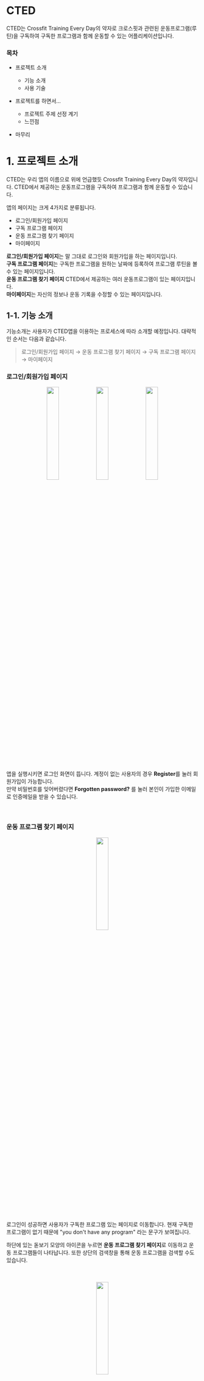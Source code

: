 # CTED
CTED는 Crossfit Training Every Day의 약자로 크로스핏과 관련된 운동프로그램(루틴)을 구독하여 구독한 프로그램과 함께 운동할 수 있는 어플리케이션입니다.
### 목차
- 프로젝트 소개
    - 기능 소개
    - 사용 기술

- 프로젝트를 하면서...
    - 프로젝트 주제 선정 계기
    - 느낀점

- 마무리

# 1. 프로젝트 소개
CTED는 우리 앱의 이름으로 위에 언급했듯 Crossfit Training Every Day의 약자입니다. CTED에서 제공하는 운동프로그램을 구독하여 프로그램과 함께 운동할 수 있습니다. 

앱의 페이지는 크게 4가지로 분류됩니다. 
- 로그인/회원가입 페이지
- 구독 프로그램 페이지
- 운동 프로그램 찾기 페이지
- 마이페이지  

**로그인/회원가입 페이지**는 말 그대로 로그인와 회원가입을 하는 페이지입니다.  
**구독 프로그램 페이지**는 구독한 프로그램을 원하는 날짜에 등록하여 프로그램 루틴을 볼 수 있는 페이지입니다.  
**운동 프로그램 찾기 페이지** CTED에서 제공하는 여러 운동프로그램이 있는 페이지입니다.  
**마이페이지**는 자신의 정보나 운동 기록을 수정할 수 있는 페이지입니다.

## 1-1. 기능 소개
기능소개는 사용자가 CTED앱을 이용하는 프로세스에 따라 소개할 예정입니다. 대략적인 순서는 다음과 같습니다.
> 로그인/회원가입 페이지 → 운동 프로그램 찾기 페이지 → 구독 프로그램 페이지 → 마이페이지
         
### 로그인/회원가입 페이지
<center>
<img width="25%" src="https://github.com/dw9706/CTED-Crossfit_Training_Every_Day/assets/77458624/0e01eab3-ebdc-41fe-9116-1ba232837dd2" align="center"/>
<img width="25%" src="https://github.com/dw9706/CTED-Crossfit_Training_Every_Day/assets/77458624/bfeae1b4-06be-4fa6-9826-da8bf4188c05" align="center"/>
<img width="25%" src="https://github.com/dw9706/CTED-Crossfit_Training_Every_Day/assets/77458624/6af51be2-3067-4689-ae5d-3689ed369011"align="center"/>
</center>  
<br/>

앱을 실행시키면 로그인 화면이 뜹니다. 계정이 없는 사용자의 경우 **Register**를 눌러 회원가입이 가능합니다.  
만약 비밀번호를 잊어버렸다면 **Forgotten password?** 를 눌러 본인이 가입한 이메일로 인증메일을 받을 수 있습니다.
<br/><br/><br/>

### 운동 프로그램 찾기 페이지
<center>
<img width="25%" src="https://github.com/dw9706/CTED-Crossfit_Training_Every_Day/assets/77458624/cd92cc73-115e-4260-9abe-b68926926bc7" align="center"/> 
</center>
<br/>

로그인이 성공하면 사용자가 구독한 프로그램 있는 페이지로 이동합니다. 현재 구독한 프로그램이 없기 때문에 "you don't have any program" 라는 문구가 보여집니다.  

하단에 있는 돋보기 모양의 아이콘을 누르면 **운동 프로그램 찾기 페이지**로 이동하고 운동 프로그램들이 나타납니다. 또한 상단의 검색창을 통해 운동 프로그램을 검색할 수도 있습니다.
<br/><br/><br/>

<center>
<img width="25%" src="https://github.com/dw9706/CTED-Crossfit_Training_Every_Day/assets/77458624/2009d8de-d14b-473f-9bdd-b1854136662e" align="center"/> 
</center>
<br/>

원하는 운동프로그램을 누르면 해당 프로그램의 상세정보 페이지로 이동하고 **저자, 운동일 수, 구독자명수, 난이도, 필요장비**에 대한 정보를 볼 수 있습니다. 최하단에는 구독버튼이 있으며 구독 후엔 버튼이 비활성화됨과 동시에 구독자가 1명 늘어납니다.
<br/><br/><br/>

### 구독 프로그램 페이지
<center>
<img width="25%" src="https://github.com/dw9706/CTED-Crossfit_Training_Every_Day/assets/77458624/9b6a8fef-b23b-4dc7-ab05-85a5f0c8943a" align="center"/> 
</center>
<br/>

운동 상세정보 페이지에서 나간 뒤 하단의 덤벨 아이콘을 클릭하면 **구독 프로그램 페이지**로 이동합니다.  
방금 전 구독한 "Crossfit(kdw)가 구독되어있는 것을 볼 수 있습니다. 또한 빨간 쓰레기통을 눌러 구독한 운동프로그램을 구독취소 할 수도 있습니다.
<br/><br/><br/>

<center>
<img width="25%" src="https://github.com/dw9706/CTED-Crossfit_Training_Every_Day/assets/77458624/afcddd3b-f4c5-42bf-9fc8-c9a2d8484b2b" align="center"/> 
</center>
<br/>

구독한 운동프로그램을 클릭하면 해당 프로그램의 하루짜리 루틴을 등록하는 달력이 나옵니다.  
날짜는 수평 캘린더를 통해 이동할 수 있고 오른쪽 상단에 있는 달력 아이콘을 통해 이동할 수도 있습니다. 
<br/><br/><br/>

<center>
<img width="25%" src="https://github.com/dw9706/CTED-Crossfit_Training_Every_Day/assets/77458624/d4478f7d-aecd-45f3-a4ad-0b486e67e6b8" align="center"/> 
</center>
<br/>

원하는 날짜로 이동한 후 "+Add Day"버튼을 누르면 아래에서 등록하고자 하는 루틴을 선택하는 시트가 올라옵니다.  
원하는 루틴을 선택 후 "Add"를 누르면 해당 날짜에 선택한 루틴이 등록됨을 볼 수 있습니다.   
구독 프로그램을 구독 취소한 것과 마찬가지로 등록한 루틴은 삭제 할 수 있습니다.
<br/><br/><br/>

### 마이페이지
<center>
<img width="25%" src="https://github.com/dw9706/CTED-Crossfit_Training_Every_Day/assets/77458624/662fad4b-f5b4-4720-aab2-9e97431d7226" align="center"/> 
</center>
<br/>

하단의 사람모양의 아이콘을 클릭하면 **마이페이지**로 이동합니다. **마이페이지**는 Account와 Records로 나눠져 있는데 Account에 들어가면 이름, 성별, 나라가 null로 세팅되어있습니다. 화살표를 클릭하여 수정가능합니다. 추가적으로 비밀번호 재설정도 가능합니다.
<br/><br/><br/>

<center>
<img width="25%" src="https://github.com/dw9706/CTED-Crossfit_Training_Every_Day/assets/77458624/62850690-1b81-429c-ae9d-720d05ce88eb" align="center"/> 
</center>
<br/>

Records로 들어가면 6가지의 기록을 등록할 수 있습니다. Account와 마찬가지로 화살표를 통해 정보를 수정할 수 있고 빈칸이나 문자를 입력하면 경고창이 띄워집니다. 
<br/>

## 1-2. 사용 기술
### 프레임워크

<center>
<img width="25%" src="https://github.com/dw9706/CTED-Crossfit_Training_Every_Day/assets/77458624/8f417c37-478a-472b-bb24-d4e342488c67" align="center"/> 

<br/>

프레임워크는 구글의 Flutter를 사용하였습니다. 
<br/><br/>
</center>


### 상태관리 라이브러리
<center>
<img width="50%" src="https://github.com/dw9706/CTED-Crossfit_Training_Every_Day/assets/77458624/a38e07ef-3b34-4d6f-93b5-4fef1b5bc851" align="center"/> 
</center>
<br/>

상태관리 라이브러리로 GetX를 사용했습니다. 개발 초반엔 Provider를 사용하다가 context와 관련해서 어려움을 느껴 GetX로 변경하였습니다.
<br/><br/>

### 서버
<center>
<img width="50%" src="https://github.com/dw9706/CTED-Crossfit_Training_Every_Day/assets/77458624/cef361aa-a837-4f53-85de-76c1c568bcb1" align="center"/> 

<br/>

서버는 Firebase의 Firestore을 사용했습니다.


#### 아래부터는 프로젝트를 진행하는 동안 느낀점을 개인적으로 정리한 것입니다. 읽지 않으셔도 됩니다. 
</center>
<br/>

# 2. 프로젝트를 하면서...
컴퓨터공학으로 전과를 하고나서 진행한 첫 프로젝트이다. 혼자서 진행하다보니 결과물에 비해 시간도 많이 투자되고 시행착오도 많았지만 느낀점도 많다. 느낀점들을 잘 정리해서 기록하고자 한다. 이 모든 것들이 성장하는데에 밑거름이 됐으면 한다.
## 2-1 프로젝트 주제 선정 계기
난 크로스핏이라는 운동을 좋아한다. 크로스핏의 이름에서 알 수 있듯 많은 영역의 운동들을 한번에 다루다보니 개인이 적절한 운동루틴을 계획하기가 굉장히 어렵다. 외국에는 크로스핏 훈련 프로그램을 제공하는 많은 서비스가 존재하는 반면 한국은 선수를 제외한 일반인을 대상으로 하는 훈련 프로그램 제공 서비스가 존재하지 않는다. 따라서 졸업작품 주제로 "크로스핏 훈련 프로그램 제공 서비스"라는 컨셉을 선정하게 되었다.

## 2-2 느낀 점
프로젝트를 진행하면서 느낀점은 크게 4가지이다.

1. 새로운 지식을 공부하는 방법
2. 더 나은 코드를 짜기 위한 공부의 필요성
3. 디자인 패턴 공부의 필요성

첫번째 느낀 점은 **새로운 지식을 공부하는 방법**이다. 개발공부에 대한 방법론을 소개하는 사람들 중 많은 분들이 기초적인 부분만 빠르게 배우고 자신만의 프로젝트를 만들어가면서 구글링과 함께 성장하라고 말한다. 인풋보단 아웃풋 위주의 공부를 추천하는 것이다. 물론 이들 모두가 단순히 아웃풋만을 강조하는 것은 아니다. 또한 이러한 방법론이 많은 학습자들에게 효과적이라고 생각한다. 하지만 적어도 나와는 그 방법이 맞지 않음을 이번 프로젝트를 진행하면서 깨달았다. 기초 플러터 강의만 들은 후 프로젝트를 진행하면서 구글링과 디버그에 소요되는 시간이 생각보다 많았고 그 시간동안 많이 지치기도 했다. 또한 중간에 막힐 때마다 필요한 지식을 듣다보니 각 개념들이 연결되지 않고 따로 노는듯한 느낌이 들었다. 그래서 **나에게 맞는 방식은 많은 양의 인풋을 넣고 그 인풋들이 한번에 압축된 아웃풋을 내는 방식**이라는 것을 깨달았다. 이것을 느끼고 난 잠시 프로젝트를 중단했다. 그리고 내 기준에서 충분히 많은 양의 인풋을 넣었고 다시 프로젝트를 진행하였다. 이전보다 구글링과 디버그에 소요되는 시간이 기약적으로 줄었다 또 기존엔 어떤 기능을 제공하는 라이브러리나 위젯의 존재를 몰라 직접 구현했다면 제공되는 라이브러리나 위젯을 충분히 활용할 수 있었다.

두번째 느낀 점은 **더 나은 코드를 짜기 위한 공부의 필요성**이다. 원하는 기능을 구현하기 위해 나름 많은 양의 인풋을 넣었고 또 그 기능들을 구현해냈지만 스스로가 느끼기에 부끄러운 점이 많은 코드를 짰다. 먼저 하드코딩한 부분들이 많았다. 예를 들면 어떻게 위젯을 설계하면 더 효과적으로 재활용할 수 있을까에 대해 깊게 생각해보지 않았다. 또 나름대로 사용자의 입장에 서서 어떤 버그가 있을까 고민했고 많은 예외 상황들을 생각하며 코드를 짰지만 모든 것들을 해결하진 못했다. 그러다보니 유지보수가 힘든 코드를 짜게 되었다. 기능구현이 급한 상황이 아니라면, 더욱이 학습자 입장이라면 상상력을 가지고 10만, 100만, 1000만명의 사람이 나의 작품을 사용한다고 가정하고 만들어야 했는데 그렇지 못한 졸작이 나와버렸다. 이전까진 단순히 "구현"자체에 초점을 맞췄다면 이젠 유지보수와 더불어 동료가 봤을 때도 쉽게 이해 가능한 코드를 짜기 위해 노력해야함을 느꼈다.

마지막 세번째로 느낀 점은 **디자인 패턴 공부의 필요성**이다. 두번째 느낀점이 "더 나은 코드를 짜기 위해서 어떤 공부를 해야하는가"라는 물음으로 이어졌고 이는 "소프트웨어를 잘 설계하기 위해선 어떤 공부를 해야하는가"라는 물음으로 이어졌다. 물음에 대한 대답은 "아키텍쳐 패턴을 공부하자"이다. 또 아키택쳐 패턴을 구현하기 위해선 디자인 패턴을 공부해야한다. 즉, 아키텍쳐 패턴이 디자인 패턴의 상위개념이다. 
따라서 더 나은 코드를 짜기 위해서 디자인 패턴을 공부해야한다.



